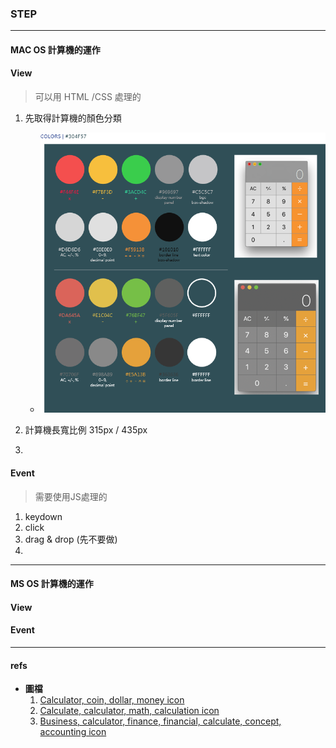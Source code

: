 
### **STEP**
---
#### MAC OS 計算機的運作

#### View 
>可以用 HTML /CSS 處理的

1. 先取得計算機的顏色分類
    + ![計算機使用顏色](./images/calculator-color-plate.png)
    
2. 計算機長寬比例 315px / 435px
3. 


#### Event
>需要使用JS處理的

1. keydown
2. click
3. drag & drop (先不要做)
4. 





---


#### MS OS 計算機的運作

#### View 
#### Event




---

#### refs

+ **圖檔**
    1. [Calculator, coin, dollar, money icon](https://www.iconfinder.com/icons/5027823/calculator_coin_dollar_money_icon)
    2. [Calculate, calculator, math, calculation icon](https://www.iconfinder.com/icons/7257624/calculate_calculator_math_calculation_icon)
    3. [Business, calculator, finance, financial, calculate, concept, accounting icon](https://www.iconfinder.com/icons/7238470/business_calculator_finance_financial_calculate_concept_accounting_icon)


